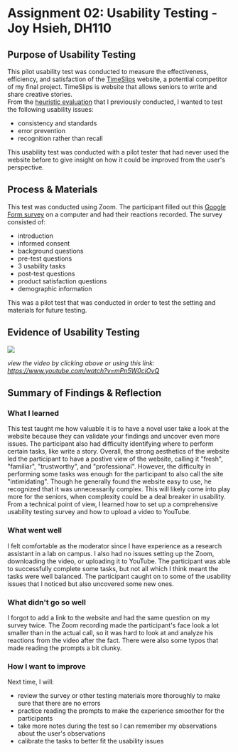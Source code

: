 # Assignment 02: Usability Testing - Joy Hsieh, DH110
## Purpose of Usability Testing
This pilot usability test was conducted to measure the effectiveness, efficiency, and satisfaction of the [TimeSlips](http://timeslips.org) website, a potential competitor of my final project.  TimeSlips is website that allows seniors to write and share creative stories.  
From the [heuristic evaluation](https://github.com/JoyHsieh/DH110-JoyHsieh-Assignment01) that I previously conducted, I wanted to test the following usability issues:
* consistency and standards
* error prevention
* recognition rather than recall  

This usability test was conducted with a pilot tester that had never used the website before to give insight on how it could be improved from the user's perspective.
## Process & Materials
This test was conducted using Zoom. The participant filled out this [Google Form survey](https://forms.gle/pEV1z25oqj9KdQSY8) on a computer and had their reactions recorded. The survey consisted of:
* introduction
* informed consent
* background questions
* pre-test questions
* 3 usability tasks
* post-test questions
* product satisfaction questions
* demographic information

This was a pilot test that was conducted in order to test the setting and materials for future testing.
## Evidence of Usability Testing
[![](http://img.youtube.com/vi/mPn5W0ciOvQ/0.jpg)](http://www.youtube.com/watch?v=mPn5W0ciOvQ "")

_view the video by clicking above or using this link: https://www.youtube.com/watch?v=mPn5W0ciOvQ_
## Summary of Findings & Reflection
### What I learned
This test taught me how valuable it is to have a novel user take a look at the website because they can validate your findings and uncover even more issues. The participant also had difficulty identifying where to perform certain tasks, like write a story. Overall, the strong aesthetics of the website led the participant to have a postive view of the website, calling it "fresh", "familiar", "trustworthy", and "professional". However, the difficulty in performing some tasks was enough for the participant to also call the site "intimidating". Though he generally found the website easy to use, he recognized that it was unnecessarily complex. This will likely come into play more for the seniors, when complexity could be a deal breaker in usability. From a technical point of view, I learned how to set up a comprehensive usability testing survey and how to upload a video to YouTube.
### What went well
I felt comfortable as the moderator since I have experience as a research assistant in a lab on campus. I also had no issues setting up the Zoom, downloading the video, or uploading it to YouTube. The participant was able to successfully complete some tasks, but not all which I think meant the tasks were well balanced. The participant caught on to some of the usability issues that I noticed but also uncovered some new ones.
### What didn't go so well
I forgot to add a link to the website and had the same question on my survey twice. The Zoom recording made the participant's face look a lot smaller than in the actual call, so it was hard to look at and analyze his reactions from the video after the fact. There were also some typos that made reading the prompts a bit clunky.
### How I want to improve
Next time, I will:
* review the survey or other testing materials more thoroughly to make sure that there are no errors
* practice reading the prompts to make the experience smoother for the participants
* take more notes during the test so I can remember my observations about the user's observations
* calibrate the tasks to better fit the usability issues
